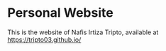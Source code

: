 # Personal Website
This is the website of Nafis Irtiza Tripto,
available at https://tripto03.github.io/ 

